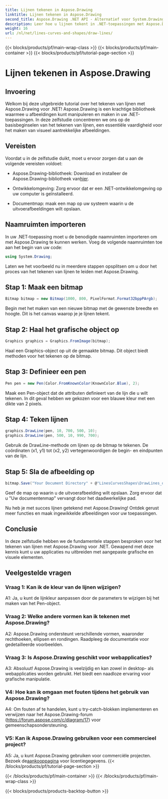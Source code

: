 ```yaml
---
title: Lijnen tekenen in Aspose.Drawing
linktitle: Lijnen tekenen in Aspose.Drawing
second_title: Aspose.Drawing .NET API - Alternatief voor System.Drawing.Common
description: Leer hoe u lijnen tekent in .NET-toepassingen met Aspose.Drawing. Deze stapsgewijze zelfstudie leidt u door het proces voor verbluffende graphics.
weight: 16
url: /nl/net/lines-curves-and-shapes/draw-lines/
---
```


{{< blocks/products/pf/main-wrap-class >}}
{{< blocks/products/pf/main-container >}}
{{< blocks/products/pf/tutorial-page-section >}}

# Lijnen tekenen in Aspose.Drawing

## Invoering

Welkom bij deze uitgebreide tutorial over het tekenen van lijnen met Aspose.Drawing voor .NET! Aspose.Drawing is een krachtige bibliotheek waarmee u afbeeldingen kunt manipuleren en maken in uw .NET-toepassingen. In deze zelfstudie concentreren we ons op de basisbeginselen van het tekenen van lijnen, een essentiële vaardigheid voor het maken van visueel aantrekkelijke afbeeldingen.

## Vereisten

Voordat u in de zelfstudie duikt, moet u ervoor zorgen dat u aan de volgende vereisten voldoet:

-  Aspose.Drawing-bibliotheek: Download en installeer de Aspose.Drawing-bibliotheek van[hier](https://releases.aspose.com/drawing/net/).

- Ontwikkelomgeving: Zorg ervoor dat er een .NET-ontwikkelomgeving op uw computer is geïnstalleerd.

- Documentmap: maak een map op uw systeem waarin u de uitvoerafbeeldingen wilt opslaan.

## Naamruimten importeren

In uw .NET-toepassing moet u de benodigde naamruimten importeren om met Aspose.Drawing te kunnen werken. Voeg de volgende naamruimten toe aan het begin van uw code:

```csharp
using System.Drawing;
```

Laten we het voorbeeld nu in meerdere stappen opsplitsen om u door het proces van het tekenen van lijnen te leiden met Aspose.Drawing.

## Stap 1: Maak een bitmap

```csharp
Bitmap bitmap = new Bitmap(1000, 800, PixelFormat.Format32bppPArgb);
```

Begin met het maken van een nieuwe bitmap met de gewenste breedte en hoogte. Dit is het canvas waarop je je lijnen tekent.

## Stap 2: Haal het grafische object op

```csharp
Graphics graphics = Graphics.FromImage(bitmap);
```

Haal een Graphics-object op uit de gemaakte bitmap. Dit object biedt methoden voor het tekenen op de bitmap.

## Stap 3: Definieer een pen

```csharp
Pen pen = new Pen(Color.FromKnownColor(KnownColor.Blue), 2);
```

Maak een Pen-object dat de attributen definieert van de lijn die u wilt tekenen. In dit geval hebben we gekozen voor een blauwe kleur met een dikte van 2 pixels.

## Stap 4: Teken lijnen

```csharp
graphics.DrawLine(pen, 10, 700, 500, 10);
graphics.DrawLine(pen, 500, 10, 990, 700);
```

Gebruik de DrawLine-methode om lijnen op de bitmap te tekenen. De coördinaten (x1, y1) tot (x2, y2) vertegenwoordigen de begin- en eindpunten van de lijn.

## Stap 5: Sla de afbeelding op

```csharp
bitmap.Save("Your Document Directory" + @"LinesCurvesShapes\DrawLines_out.png");
```

Geef de map op waarin u de uitvoerafbeelding wilt opslaan. Zorg ervoor dat u "Uw documentenmap" vervangt door het daadwerkelijke pad.

Nu heb je met succes lijnen getekend met Aspose.Drawing! Ontdek gerust meer functies en maak ingewikkelde afbeeldingen voor uw toepassingen.

## Conclusie

In deze zelfstudie hebben we de fundamentele stappen besproken voor het tekenen van lijnen met Aspose.Drawing voor .NET. Gewapend met deze kennis kunt u uw applicaties nu uitbreiden met aangepaste grafische en visuele elementen.

## Veelgestelde vragen

### Vraag 1: Kan ik de kleur van de lijnen wijzigen?

A1: Ja, u kunt de lijnkleur aanpassen door de parameters te wijzigen bij het maken van het Pen-object.

### Vraag 2: Welke andere vormen kan ik tekenen met Aspose.Drawing?

A2: Aspose.Drawing ondersteunt verschillende vormen, waaronder rechthoeken, ellipsen en rondingen. Raadpleeg de documentatie voor gedetailleerde voorbeelden.

### Vraag 3: Is Aspose.Drawing geschikt voor webapplicaties?

A3: Absoluut! Aspose.Drawing is veelzijdig en kan zowel in desktop- als webapplicaties worden gebruikt. Het biedt een naadloze ervaring voor grafische manipulatie.

### V4: Hoe kan ik omgaan met fouten tijdens het gebruik van Aspose.Drawing?

A4: Om fouten af te handelen, kunt u try-catch-blokken implementeren en verwijzen naar het Aspose.Drawing-forum (https://forum.aspose.com/c/diagram/17) voor gemeenschapsondersteuning.

### V5: Kan ik Aspose.Drawing gebruiken voor een commercieel project?

 A5: Ja, u kunt Aspose.Drawing gebruiken voor commerciële projecten. Bezoek de[aankooppagina](https://purchase.aspose.com/buy) voor licentiegegevens.
{{< /blocks/products/pf/tutorial-page-section >}}

{{< /blocks/products/pf/main-container >}}
{{< /blocks/products/pf/main-wrap-class >}}

{{< blocks/products/products-backtop-button >}}
